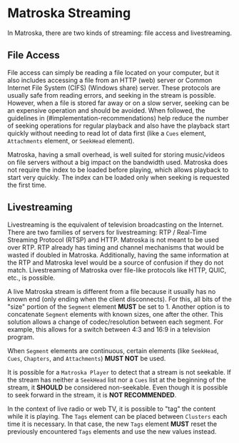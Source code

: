 # Matroska Streaming

In Matroska, there are two kinds of streaming: file access and livestreaming.

## File Access

File access can simply be reading a file located on your computer, but it also includes
accessing a file from an HTTP (web) server or Common Internet File System (CIFS) (Windows share) server. These protocols
are usually safe from reading errors, and seeking in the stream is possible. However,
when a file is stored far away or on a slow server, seeking can be an expensive operation
and should be avoided. When followed, the guidelines in (#implementation-recommendations) help reduce the number
of seeking operations for regular playback and also have the playback start quickly without
needing to read lot of data first (like a `Cues` element, `Attachments` element, or `SeekHead` element).

Matroska, having a small overhead, is well suited for storing music/videos on file
servers without a big impact on the bandwidth used. Matroska does not require the index
to be loaded before playing, which allows playback to start very quickly. The index can
be loaded only when seeking is requested the first time.

## Livestreaming

Livestreaming is the equivalent of television broadcasting on the Internet. There are two
families of servers for livestreaming: RTP / Real-Time Streaming Protocol (RTSP) and HTTP. Matroska is not meant to be
used over RTP. RTP already has timing and channel mechanisms that would be wasted if doubled
in Matroska. Additionally, having the same information at the RTP and Matroska level would
be a source of confusion if they do not match.
Livestreaming of Matroska over file-like protocols like HTTP, QUIC, etc., is possible.

A live Matroska stream is different from a file because it usually has no known end
(only ending when the client disconnects). For this, all bits of the "size" portion
of the `Segment` element **MUST** be set to 1. Another option is to concatenate `Segment` elements
with known sizes, one after the other. This solution allows a change of codec/resolution
between each segment. For example, this allows for a switch between 4:3 and 16:9 in a television program.

When `Segment` elements are continuous, certain elements (like `SeekHead`, `Cues`,
`Chapters`, and `Attachments`) **MUST NOT** be used.

It is possible for a `Matroska Player` to detect that a stream is not seekable.
If the stream has neither a `SeekHead` list nor a `Cues` list at the beginning of the stream,
it **SHOULD** be considered non-seekable. Even though it is possible to seek forward
in the stream, it is **NOT RECOMMENDED**.

In the context of live radio or web TV, it is possible to "tag" the content while it is
playing. The `Tags` element can be placed between `Clusters` each time it is necessary.
In that case, the new `Tags` element **MUST** reset the previously encountered `Tags` elements
and use the new values instead.
